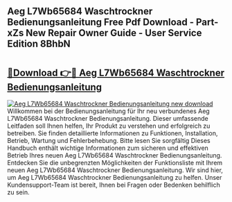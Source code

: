 ## Aeg L7Wb65684 Waschtrockner Bedienungsanleitung Free Pdf Download - Part-xZs New Repair Owner Guide - User Service Edition 8BhbN

# <h2><a href="http://df3sm5x.blite.top/?on=Aeg+L7Wb65684+Waschtrockner+Bedienungsanleitung">🔗Download 👉🔴 Aeg L7Wb65684 Waschtrockner Bedienungsanleitung</a></h2>

[![Aeg L7Wb65684 Waschtrockner Bedienungsanleitung new download](https://i.imgur.com/lujVjoI.png)](http://df3sm5x.blite.top/?on=Aeg+L7Wb65684+Waschtrockner+Bedienungsanleitung)
Willkommen bei der Bedienungsanleitung für Ihr neu verbundenes Aeg L7Wb65684 Waschtrockner Bedienungsanleitung. Dieser umfassende Leitfaden soll Ihnen helfen, Ihr Produkt zu verstehen und erfolgreich zu betreiben. Sie finden detaillierte Informationen zu Funktionen, Installation, Betrieb, Wartung und Fehlerbehebung. Bitte lesen Sie sorgfältig Dieses Handbuch enthält wichtige Informationen zum sicheren und effektiven Betrieb Ihres neuen Aeg L7Wb65684 Waschtrockner Bedienungsanleitung. Entdecken Sie die unbegrenzten Möglichkeiten der Funktionsliste mit Ihrem neuen Aeg L7Wb65684 Waschtrockner Bedienungsanleitung. Wir sind hier, um Aeg L7Wb65684 Waschtrockner Bedienungsanleitung zu helfen. Unser Kundensupport-Team ist bereit, Ihnen bei Fragen oder Bedenken behilflich zu sein.
